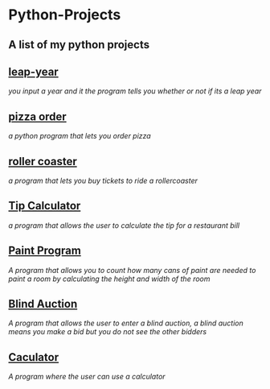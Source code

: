# Python-Projects
## A list of my python projects 

## [leap-year](https://github.com/miss-eronwu/Python-Projects/blob/f271500878c0aaf93302932ea35c21e0b2aac8f1/leapyear.py) 			
*you input a year and it the program tells you whether or not if its a leap year*

## [pizza order](https://github.com/miss-eronwu/Python-Projects/blob/6fd1d721b504d2d662411a763dd7161cd4ff3595/pizzaorder.py) 
*a python program that lets you order pizza*
 
## [roller coaster](https://github.com/miss-eronwu/Python-Projects/blob/460b5f990f6fbca089236ef8b7d48cfc03b2082c/rollercoaster.py)
 *a program that lets you buy tickets to ride a rollercoaster*
 
 
## [Tip Calculator](https://github.com/miss-eronwu/Python-Projects/blob/92e67774d5e2b9c3b0386ce3142bb98022b78aa3/tipcalc.py)
*a program that allows the user to calculate the tip for a restaurant bill*
 
 
## [Paint Program](https://github.com/miss-eronwu/Python-Projects/blob/41316e66127504bdd9402cc1a44e9bfd90c03258/height_width.py) 
*A program that allows you to count how many cans of paint are needed to paint a room by calculating the height and width of the room*

## [Blind Auction](https://github.com/miss-eronwu/Python-Projects/blob/2af69bcc2340dd8d93265b44826b32858b53a79e/blind_auction.py)
*A program that allows the user to enter a blind auction, a blind auction means you make a bid but you do not see the other bidders*

## [Caculator](https://github.com/miss-eronwu/Python-Projects/blob/9559268a6d8e701f6b73bdfb15affbb66c63bee4/calculator.py)
*A program where the user can use a calculator*
